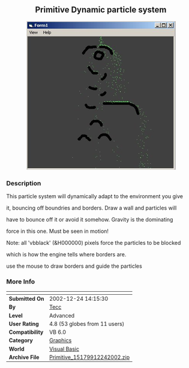 ﻿<div align="center">

## Primitive Dynamic particle system

<img src="PIC200212241420213.jpg">
</div>

### Description

This particle system will dynamically adapt to the environment you give

it, bouncing off boundries and borders. Draw a wall and particles will

have to bounce off it or avoid it somehow. Gravity is the dominating

force in this one. Must be seen in motion!

Note: all 'vbblack' (&H000000) pixels force the particles to be blocked

which is how the engine tells where borders are.

use the mouse to draw borders and guide the particles
 
### More Info
 


<span>             |<span>
---                |---
**Submitted On**   |2002-12-24 14:15:30
**By**             |[Tecc](https://github.com/Planet-Source-Code/PSCIndex/blob/master/ByAuthor/tecc.md)
**Level**          |Advanced
**User Rating**    |4.8 (53 globes from 11 users)
**Compatibility**  |VB 6\.0
**Category**       |[Graphics](https://github.com/Planet-Source-Code/PSCIndex/blob/master/ByCategory/graphics__1-46.md)
**World**          |[Visual Basic](https://github.com/Planet-Source-Code/PSCIndex/blob/master/ByWorld/visual-basic.md)
**Archive File**   |[Primitive\_15179912242002\.zip](https://github.com/Planet-Source-Code/tecc-primitive-dynamic-particle-system__1-41833/archive/master.zip)









